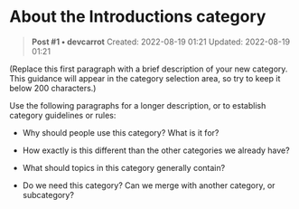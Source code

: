 # About the Introductions category

<!-- ✦✦✦ POST START ✦✦✦ -->

> **Post #1 • devcarrot**
> Created: 2022-08-19 01:21
> Updated: 2022-08-19 01:21

(Replace this first paragraph with a brief description of your new category. This guidance will appear in the category selection area, so try to keep it below 200 characters.)

Use the following paragraphs for a longer description, or to establish category guidelines or rules:

  * Why should people use this category? What is it for?

  * How exactly is this different than the other categories we already have?

  * What should topics in this category generally contain?

  * Do we need this category? Can we merge with another category, or subcategory?




<!-- ✦✦✦ POST END ✦✦✦ -->

